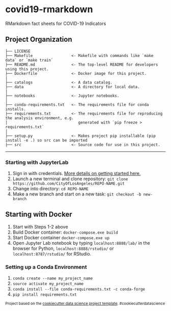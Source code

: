 covid19-rmarkdown
==============================

RMarkdown fact sheets for COVID-19 Indicators

Project Organization
------------

    ├── LICENSE
    ├── Makefile                 <- Makefile with commands like `make data` or `make train`
    ├── README.md                <- The top-level README for developers using this project.
    ├── Dockerfile               <- Docker image for this project.
    |
    ├── catalogs                 <- A data catalog.
    ├── data                     <- A directory for local data.
    |
    ├── notebooks                <- Jupyter notebooks.
    │
    ├── conda-requirements.txt   <- The requirements file for conda installs.
    ├── requirements.txt         <- The requirements file for reproducing the analysis environment, e.g.
    │                               generated with `pip freeze > requirements.txt`
    │
    ├── setup.py                 <- Makes project pip installable (pip install -e .) so src can be imported
    ├── src                      <- Source code for use in this project.


--------

### Starting with JupyterLab

1. Sign in with credentials. [More details on getting started here.](https://cityoflosangeles.github.io/best-practices/getting-started-github.html) 
1. Launch a new terminal and clone repository: `git clone https://github.com/CityOfLosAngeles/REPO-NAME.git`
1. Change into directory: `cd REPO-NAME`
1. Make a new branch and start on a new task: `git checkout -b new-branch`


## Starting with Docker

1. Start with Steps 1-2 above
1. Build Docker container: `docker-compose.exe build`
1. Start Docker container `docker-compose.exe up`
1. Open Jupyter Lab notebook by typing `localhost:8888/lab/` in the browser for Python, `localhost:8888/rstudio/` or `localhost:8787/rstudio/` for RStudio.

### Setting up a Conda Environment 

1. `conda create --name my_project_name` 
1. `source activate my_project_name`
1. `conda install --file conda-requirements.txt -c conda-forge` 
1. `pip install requirements.txt`

<p><small>Project based on the <a target="_blank" href="https://drivendata.github.io/cookiecutter-data-science/">cookiecutter data science project template</a>. #cookiecutterdatascience</small></p>
